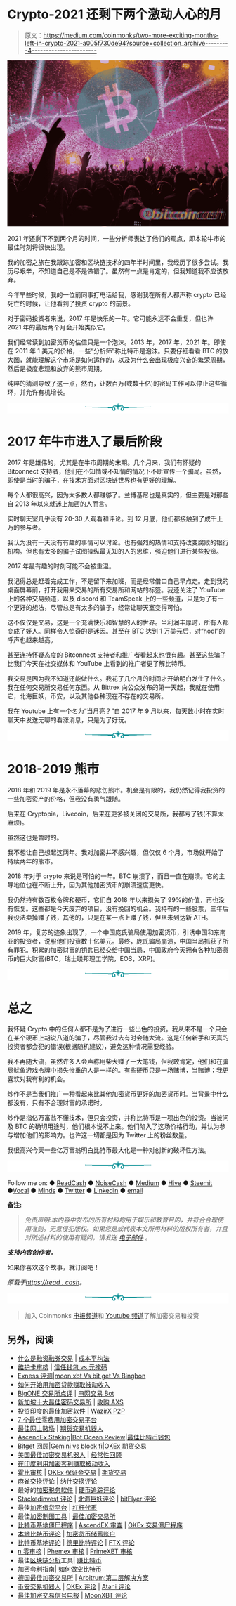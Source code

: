 # Crypto-2021 还剩下两个激动人心的月

> 原文：<https://medium.com/coinmonks/two-more-exciting-months-left-in-crypto-2021-a005f730de94?source=collection_archive---------4----------------------->

![](img/bb7936a52113e52da013f30d6493e3b4.png)

2021 年还剩下不到两个月的时间，一些分析师表达了他们的观点，即本轮牛市的最佳时刻将很快出现。

我的加密之旅在我跟踪加密和区块链技术的四年半时间里，我经历了很多尝试。我历尽艰辛，不知道自己是不是做错了。虽然有一点是肯定的，但我知道我不应该放弃。

今年早些时候，我的一位前同事打电话给我，感谢我在所有人都声称 crypto 已经死亡的时候，让他看到了投资 crypto 的前景。

对于密码投资者来说，2017 年是快乐的一年。它可能永远不会重复，但也许 2021 年的最后两个月会开始类似它。

我们经常读到加密货币的估值只是一个泡沫。2013 年，2017 年，2021 年。即使在 2011 年 1 美元的价格，一些“分析师”称比特币是泡沫。只要仔细看看 BTC 的放大图，就能理解这个市场是如何运作的，以及为什么会出现极度兴奋的繁荣周期，然后是极度悲观和放弃的熊市周期。

纯粹的猜测导致了这一点，然而，让数百万(或数十亿)的密码工作可以停止这些循环，并允许有机增长。

![](img/f45130952a53784172d47cb34123d59a.png)

# 2017 年牛市进入了最后阶段

2017 年是雄伟的，尤其是在牛市周期的末期。几个月来，我们有怀疑的 Bitconnect 支持者，他们在不知情或不知情的情况下不断宣传一个骗局。虽然，即使是当时的骗子，在技术方面对区块链世界也有更好的理解。

每个人都很高兴，因为大多数人都赚够了。兰博基尼也是真实的，但主要是对那些自 2013 年以来就迷上加密的人而言。

实时聊天室几乎没有 20-30 人观看和评论。到 12 月底，他们都接触到了成千上万的参与者。

我认为没有一天没有有趣的事情可以讨论。也有强烈的热情和支持改变腐败的银行机构。但也有太多的骗子试图操纵最无知的人的思维，强迫他们进行某些投资。

2017 年最有趣的时刻可能不会被重温。

我记得总是赶着完成工作，不是留下来加班，而是经常借口自己早点走。走到我的桌面屏幕前，打开我用来交易的所有交易所和网站的标签。我还关注了 YouTube 上的各种交易频道，以及 discord 和 TeamSpeak 上的一些频道，只是为了有一个更好的想法，尽管总是有太多的骗子，经常让聊天室变得可怕。

这不仅仅是交易，这是一个充满快乐和智慧的人的世界。当利润丰厚时，所有人都变成了好人。同样令人惊奇的是迷因。甚至在 BTC 达到 1 万美元后，对“hodl”的呼声也越来越高。

甚至连持怀疑态度的 Bitconnect 支持者和推广者看起来也很有趣。甚至这些骗子比我们今天在社交媒体和 YouTube 上看到的推广者更了解比特币。

我交易是因为我不知道还能做什么。我花了几个月的时间才开始明白发生了什么。我在任何交易所交易任何东西。从 Bittrex 向公众发布的第一天起，我就在使用它，北海巨妖，币安，以及其他各种现在不存在的交易所。

我在 Youtube 上有一个名为“当月亮？”自 2017 年 9 月以来，每天数小时在实时聊天中发送无聊的看涨消息，只是为了好玩。

![](img/f45130952a53784172d47cb34123d59a.png)

# 2018-2019 熊市

2018 年和 2019 年是永不落幕的悲伤熊市。机会是有限的，我仍然记得我投资的一些加密资产的价格，但我没有勇气跟随。

后来在 Cryptopia，Livecoin，后来在更多被关闭的交易所，我都亏了钱(不算太麻烦)。

虽然这也是暂时的。

我不想让自己想起这两年。我对加密并不感兴趣，但仅仅 6 个月，市场就开始了持续两年的熊市。

2018 年对于 crypto 来说是可怕的一年。BTC 崩溃了，而且一直在崩溃。它的主导地位也在不断上升，因为其他加密货币的崩溃速度更快。

我仍然持有数百枚令牌和硬币，它们自 2018 年以来损失了 99%的价值，再也没有恢复。这些都是今天废弃的项目，没有挽回的机会。我持有的一些股票，三年后我设法卖掉赚了钱，其他的，只是在某一点上赚了钱，但从未到达新 ATH。

2019 年，复苏的迹象出现了，一个中国庞氏骗局使用加密货币，引诱中国和东南亚的投资者，说服他们投资数十亿美元。最终，庞氏骗局崩溃，中国当局抓获了所有罪犯。积累的加密财富的钥匙已经交给中国当局，中国政府今天拥有各种加密货币的巨大财富(BTC，瑞士联邦理工学院，EOS，XRP)。

![](img/f45130952a53784172d47cb34123d59a.png)

# **总之**

我怀疑 Crypto 中的任何人都不是为了进行一些出色的投资。我从来不是一个只会在某个硬币上胡说八道的骗子，尽管我过去有时会随大流。这是任何新手和天真的投资者都会犯的错误(根据随机建议)，避免这种情况需要经验。

我不再随大流，虽然许多人会声称用柴犬赚了一大笔钱，但我敢肯定，他们和在骗局鱿鱼游戏令牌中损失惨重的人是一样的。有些硬币只是一场赌博，当赌博；我更喜欢对我有利的机会。

炒作不是当我们推广一种看起来比其他加密货币更好的加密货币时。当背景中什么都没有，只有不合理财富的承诺时。

炒作是指亿万富翁不懂技术，但只会投资，并称比特币是一项出色的投资。当被问及 BTC 的确切用途时，他们根本说不上来。他们陷入了这场价格行动，并认为参与增加他们的影响力。也许这一切都是因为 Twitter 上的粉丝数量。

我很高兴今天一些亿万富翁明白比特币最大化是一种对创新的破坏性方法。

![](img/f45130952a53784172d47cb34123d59a.png)

Follow me on: ● [ReadCash](https://read.cash/@Pantera) ● [NoiseCash](https://noise.cash/u/Pantera99) ● [Medium](/@panterabch) ● [Hive](https://hive.blog/@pantera1) ● [Steemit](https://steemit.com/@pantera1) ●[Vocal](https://vocal.media/authors/pantera) ● [Minds](https://www.minds.com/pantera99/) ● [Twitter](https://twitter.com/Panterabch) ● [LinkedIn](https://www.linkedin.com/in/panterabch/) ● [email](https://read.cash/@Pantera/localcryptos-p2p-exchange-is-now-offering-bitcoin-cash-trading-06637230#bad-link)

**备注:**

> *免责声明:本内容中发布的所有材料均用于娱乐和教育目的，并符合合理使用准则。无意侵犯版权。如果您是或代表本文所用材料的版权所有者，并且对所述材料的使用有疑问，请发送* [*电子邮件*](https://read.cash/@Pantera/cryptouknowns-battlegrounds-the-crypto-battle-royal-part-i-0ca762da#bad-link) *。*

***支持内容创作者。***

如果你喜欢这个故事，就订阅吧！

*原载于*[*https://read . cash*](https://read.cash/@Pantera/two-more-exciting-months-left-in-crypto-2021-c4c4417e)*。*

![](img/f45130952a53784172d47cb34123d59a.png)

> 加入 Coinmonks [电报频道](https://t.me/coincodecap)和 [Youtube 频道](https://www.youtube.com/c/coinmonks/videos)了解加密交易和投资

## 另外，阅读

*   [什么是融资融券交易](https://blog.coincodecap.com/margin-trading) | [成本平均法](https://blog.coincodecap.com/dca)
*   [维护卡审核](https://blog.coincodecap.com/uphold-card-review) | [信任钱包 vs 元掩码](https://blog.coincodecap.com/trust-wallet-vs-metamask)
*   [Exness 评测](https://blog.coincodecap.com/exness-review)|[moon xbt Vs bit get Vs Bingbon](https://blog.coincodecap.com/bingbon-vs-bitget-vs-moonxbt)
*   [如何开始用加密贷款赚取被动收入](https://blog.coincodecap.com/passive-income-crypto-lending)
*   [BigONE 交易所点评](/coinmonks/bigone-exchange-review-64705d85a1d4) | [电网交易 Bot](https://blog.coincodecap.com/grid-trading)
*   [新加坡十大最佳密码交易所](https://blog.coincodecap.com/crypto-exchange-in-singapore) | [收购 AXS](https://blog.coincodecap.com/buy-axs-token)
*   [投资印度的最佳加密软件](https://blog.coincodecap.com/best-crypto-to-invest-in-india-in-2021) | [WazirX P2P](https://blog.coincodecap.com/wazirx-p2p)
*   [7 个最佳零费用加密交易平台](https://blog.coincodecap.com/zero-fee-crypto-exchanges)
*   [最佳网上赌场](https://blog.coincodecap.com/best-online-casinos) | [期货交易机器人](/coinmonks/futures-trading-bots-5a282ccee3f5)
*   [AscendEx Staking](https://blog.coincodecap.com/ascendex-staking)|[Bot Ocean Review](https://blog.coincodecap.com/bot-ocean-review)|[最佳比特币钱包](https://blog.coincodecap.com/bitcoin-wallets-india)
*   [Bitget 回顾](https://blog.coincodecap.com/bitget-review)|[Gemini vs block fi](https://blog.coincodecap.com/gemini-vs-blockfi)|[OKEx 期货交易](https://blog.coincodecap.com/okex-futures-trading)
*   [美国最佳加密交易机器人](https://blog.coincodecap.com/crypto-trading-bots-in-the-us) | [经常性回顾](https://blog.coincodecap.com/changelly-review)
*   [在印度利用加密套利赚取被动收入](https://blog.coincodecap.com/crypto-arbitrage-in-india)
*   [霍比审核](https://blog.coincodecap.com/huobi-review) | [OKEx 保证金交易](https://blog.coincodecap.com/okex-margin-trading) | [期货交易](https://blog.coincodecap.com/futures-trading)
*   [麻雀交换评论](https://blog.coincodecap.com/sparrow-exchange-review) | [纳什交换评论](https://blog.coincodecap.com/nash-exchange-review)
*   最好的[加密税务软件](/coinmonks/best-crypto-tax-tool-for-my-money-72d4b430816b) | [硬币追踪评论](/coinmonks/cointracking-review-a-reliable-cryptocurrency-tax-software-5114e3eb5737)
*   [Stackedinvest 评论](https://blog.coincodecap.com/stackedinvest-review) | [北海巨妖评论](/coinmonks/kraken-review-6165fc1056ac) | [bitFlyer 评论](https://blog.coincodecap.com/bitflyer-review)
*   最佳[加密借贷平台](/coinmonks/top-5-crypto-lending-platforms-in-2020-that-you-need-to-know-a1b675cec3fa) | [杠杆代币](/coinmonks/leveraged-token-3f5257808b22)
*   最佳[加密制图工具](/coinmonks/what-are-the-best-charting-platforms-for-cryptocurrency-trading-85aade584d80) | [最佳加密交易所](/coinmonks/crypto-exchange-dd2f9d6f3769)
*   [比特币基地僵尸程序](/coinmonks/coinbase-bots-ac6359e897f3) | [AscendEX 审查](/coinmonks/ascendex-review-53e829cf75fa) | [OKEx 交易僵尸程序](/coinmonks/okex-trading-bots-234920f61e60)
*   [本地比特币评论](/coinmonks/localbitcoins-review-6cc001c6ed56) | [加密货币储蓄账户](https://blog.coincodecap.com/cryptocurrency-savings-accounts)
*   [比特币基地评论](/coinmonks/coinbase-review-6ef4e0f56064) | [德里比特评论](/coinmonks/deribit-review-options-fees-apis-and-testnet-2ca16c4bbdb2) | [FTX 评论](/coinmonks/ftx-crypto-exchange-review-53664ac1198f)
*   [n 零审核](/coinmonks/ngrave-zero-review-c465cf8307fc) | [Phemex 审核](/coinmonks/phemex-review-4cfba0b49e28) | [PrimeXBT 审核](/coinmonks/primexbt-review-88e0815be858)
*   最佳[区块链分析](https://bitquery.io/blog/best-blockchain-analysis-tools-and-software)工具| [赚比特币](/coinmonks/earn-bitcoin-6e8bd3c592d9)
*   [加密套利](/coinmonks/crypto-arbitrage-guide-how-to-make-money-as-a-beginner-62bfe5c868f6)指南| [如何做空比特币](/coinmonks/how-to-short-bitcoin-568a2d0b4ae5)
*   [德国最佳加密交易所](https://blog.coincodecap.com/crypto-exchanges-in-germany) | [Arbitrum:第二层解决方案](https://blog.coincodecap.com/arbitrum)
*   [币安交易机器人](/coinmonks/binance-trading-bots-d0d57bb62c4c) | [OKEx 评论](/coinmonks/okex-review-6b369304110f) | [Atani 评论](https://blog.coincodecap.com/atani-review)
*   [最佳加密交易信号电报](/coinmonks/best-crypto-signals-telegram-5785cdbc4b2b) | [MoonXBT 评论](/coinmonks/moonxbt-review-6e4ab26d037)